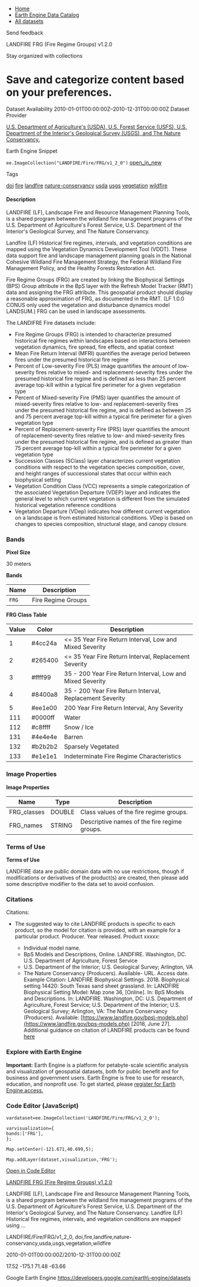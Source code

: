 



* [Home](https://developers.google.com/)
* [Earth Engine Data Catalog](https://developers.google.com/earth-engine/datasets)
* [All datasets](https://developers.google.com/earth-engine/datasets/catalog)





 
 
 Send feedback
 
 

LANDFIRE FRG (Fire Regime Groups) v1\.2\.0


 
 Stay organized with collections
 

 
 Save and categorize content based on your preferences.
============================================================================================================================================








Dataset Availability
2010\-01\-01T00:00:00Z–2010\-12\-31T00:00:00Z
Dataset Provider


[U.S. Department of Agriculture's (USDA), U.S. Forest Service (USFS), U.S.
Department of the Interior's Geological Survey (USGS), and The Nature Conservancy.](https://landfire.gov/)



Earth Engine Snippet


`ee.ImageCollection("LANDFIRE/Fire/FRG/v1_2_0")` 
[open\_in\_new](https://code.earthengine.google.com/?scriptPath=Examples:Datasets/LANDFIRE/LANDFIRE_Fire_FRG_v1_2_0)





Tags


[doi](/earth-engine/datasets/tags/doi)
[fire](/earth-engine/datasets/tags/fire)
[landfire](/earth-engine/datasets/tags/landfire)
[nature\-conservancy](/earth-engine/datasets/tags/nature-conservancy)
[usda](/earth-engine/datasets/tags/usda)
[usgs](/earth-engine/datasets/tags/usgs)
[vegetation](/earth-engine/datasets/tags/vegetation)
[wildfire](/earth-engine/datasets/tags/wildfire)








#### Description



LANDFIRE (LF), Landscape Fire and Resource Management Planning Tools, is a
shared program between the wildland fire management programs of the U.S.
Department of Agriculture's Forest Service, U.S. Department of the Interior's
Geological Survey, and The Nature Conservancy.


Landfire (LF) Historical fire regimes, intervals, and vegetation conditions
are mapped using the Vegetation Dynamics Development Tool (VDDT).
These data support fire and landscape management planning goals in
the National Cohesive Wildland Fire Management Strategy, the Federal Wildland
Fire Management Policy, and the Healthy Forests Restoration Act.


Fire Regime Groups (FRG) are created by linking the Biophysical Settings (BPS) Group
attribute in the BpS layer with the Refresh Model Tracker (RMT) data and assigning
the FRG attribute.
This geospatial product should display a reasonable approximation of FRG,
as documented in the RMT. (LF 1\.0\.0 CONUS only used the vegetation and disturbance
dynamics model LANDSUM.)
FRG can be used in landscape assessments.


The LANDIFRE Fire datasets include:


* Fire Regime Groups (FRG) is intended to characterize presumed historical
fire regimes within landscapes based on interactions between vegetation
dynamics, fire spread, fire effects, and spatial context
* Mean Fire Return Interval (MFRI) quantifies the average period between
fires under the presumed historical fire regime
* Percent of Low\-severity Fire (PLS) image quantifies the amount of
low\-severity fires relative to mixed\- and replacement\-severity fires
under the presumed historical fire regime and is defined as less than 25
percent average top\-kill within a typical fire perimeter for a given
vegetation type
* Percent of Mixed\-severity Fire (PMS) layer quantifies the amount of
mixed\-severity fires relative to low\- and replacement\-severity fires under
the presumed historical fire regime, and is defined as between 25 and 75
percent average top\-kill within a typical fire perimeter for a given
vegetation type
* Percent of Replacement\-severity Fire (PRS) layer quantifies the amount of
replacement\-severity fires relative to low\- and mixed\-severity fires under
the presumed historical fire regime, and is defined as greater than 75
percent average top\-kill within a typical fire perimeter for a given
vegetation type
* Succession Classes (SClass) layer characterizes current vegetation conditions
with respect to the vegetation species composition, cover, and height ranges
of successional states that occur within each biophysical setting
* Vegetation Condition Class (VCC) represents a simple categorization of the
associated Vegetation Departure (VDEP) layer and indicates the general level
to which current vegetation is different from the simulated historical
vegetation reference conditions
* Vegetation Departure (VDep) indicates how different current vegetation on a
landscape is from estimated historical conditions. VDep is based on changes
to species composition, structural stage, and canopy closure.





### Bands



**Pixel Size**
  
30 meters



**Bands**




| Name | Description |
| --- | --- |
| `FRG` | Fire Regime Groups |


**FRG Class Table**




| Value | Color | Description |
| --- | --- | --- |
| 1 | \#4cc24a | \<\= 35 Year Fire Return Interval, Low and Mixed Severity |
| 2 | \#265400 | \<\= 35 Year Fire Return Interval, Replacement Severity |
| 3 | \#ffff99 | 35 \- 200 Year Fire Return Interval, Low and Mixed Severity |
| 4 | \#8400a8 | 35 \- 200 Year Fire Return Interval, Replacement Severity |
| 5 | \#ee1e00 | 200 Year Fire Return Interval, Any Severity |
| 111 | \#0000ff | Water |
| 112 | \#c8ffff | Snow / Ice |
| 131 | \#4e4e4e | Barren |
| 132 | \#b2b2b2 | Sparsely Vegetated |
| 133 | \#e1e1e1 | Indeterminate Fire Regime Characteristics |




### Image Properties


**Image Properties**




| Name | Type | Description |
| --- | --- | --- |
| FRG\_classes | DOUBLE | Class values of the fire regime groups. |
| FRG\_names | STRING | Descriptive names of the fire regime groups. |




### Terms of Use


**Terms of Use**


LANDFIRE data are public domain data with no use restrictions, though if modifications
or derivatives of the product(s) are created, then please add some descriptive modifier
to the data set to avoid confusion.




### Citations



Citations:
* The suggested way to cite LANDFIRE products is specific to each product,
so the model for citation is provided, with an example for a particular product.
Producer. Year released. Product xxxxx:



	+ Individual model name.
	+ BpS Models and Descriptions, Online. LANDFIRE. Washington, DC. U.S. Department of
	Agriculture, Forest Service
	+ U.S. Department of the Interior; U.S. Geological Survey; Arlington, VA
	+ The Nature Conservancy (Producers). Available\- URL. Access date.
Example Citation: LANDFIRE Biophysical Settings. 2018\. Biophysical setting 14420:
South Texas sand sheet grassland. In: LANDFIRE Biophysical Setting Model: Map zone 36,
\[Online]. In: BpS Models and Descriptions. In: LANDFIRE. Washington, DC:
U.S. Department of Agriculture, Forest Service; U.S. Department of the Interior;
U.S. Geological Survey; Arlington, VA: The Nature Conservancy (Producers).
Available: [https://www.landfire.gov/bps\-models.php](https://www.landfire.gov/bps-models.php) \[2018, June 27].
Additional guidance on citation of LANDFIRE products can be found
[here](https://landfire.gov/data/citation)





### Explore with Earth Engine


**Important:** 
 Earth Engine is a platform for petabyte\-scale scientific analysis and visualization of
 geospatial datasets, both for public benefit and for business and government users.
 Earth Engine is free to use for research, education, and nonprofit use. To get started, please
 [register for Earth Engine access.](https://console.cloud.google.com/earth-engine)



### Code Editor (JavaScript)



```
vardataset=ee.ImageCollection('LANDFIRE/Fire/FRG/v1_2_0');

varvisualization={
bands:['FRG'],
};

Map.setCenter(-121.671,40.699,5);

Map.addLayer(dataset,visualization,'FRG');
```



[Open in Code Editor](https://code.earthengine.google.com/?scriptPath=Examples:Datasets/LANDFIRE/LANDFIRE_Fire_FRG_v1_2_0)


[LANDFIRE FRG (Fire Regime Groups) v1\.2\.0](/earth-engine/datasets/catalog/LANDFIRE_Fire_FRG_v1_2_0)

LANDFIRE (LF), Landscape Fire and Resource Management Planning Tools, is a shared program between the wildland fire management programs of the U.S. Department of Agriculture's Forest Service, U.S. Department of the Interior's Geological Survey, and The Nature Conservancy. Landfire (LF) Historical fire regimes, intervals, and vegetation conditions are mapped using …

 LANDFIRE/Fire/FRG/v1\_2\_0,
 doi,fire,landfire,nature\-conservancy,usda,usgs,vegetation,wildfire

2010\-01\-01T00:00:00Z/2010\-12\-31T00:00:00Z



 17\.52 \-175\.1 71\.48 \-63\.66
 



Google Earth Engine
https://developers.google.com/earth\-engine/datasets








